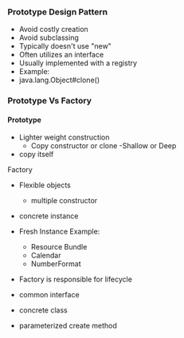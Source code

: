 ### Prototype Design Pattern

- Avoid costly creation
- Avoid subclassing
- Typically doesn't use "new"
- Often utilizes an interface
- Usually implemented with a registry
- Example:
- java.lang.Object#clone()



### Prototype Vs Factory

#### Prototype 

- Lighter weight construction
  - Copy constructor or clone
-Shallow or Deep
- copy itself


Factory

- Flexible objects
  - multiple constructor
- concrete instance
- Fresh Instance
Example: 
  - Resource Bundle
  - Calendar
  - NumberFormat

- Factory is responsible for lifecycle
- common interface
- concrete class
- parameterized create method

